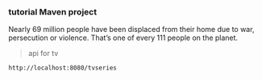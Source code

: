 ### tutorial Maven project

Nearly 69 million people have been displaced from their home due to war, persecution or violence. That’s one of every 111 people on the planet.

> api for tv

`http://localhost:8080/tvseries`

